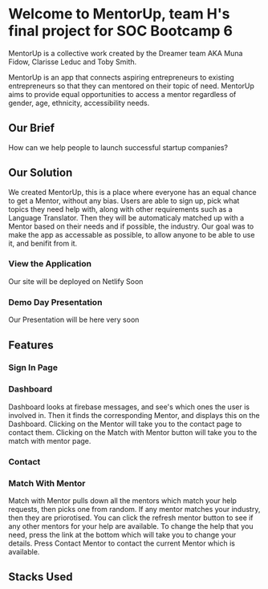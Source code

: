# Welcome to MentorUp, team H's final project for SOC Bootcamp 6 

MentorUp is a collective work created by the Dreamer team AKA Muna Fidow, Clarisse Leduc and Toby Smith.

MentorUp is an app that connects aspiring entrepreneurs to existing entrepreneurs so that they can mentored on their topic of need.
MentorUp aims to provide equal opportunities to access a mentor regardless of gender, age, ethnicity, accessibility needs.

## Our Brief

How can we help people to launch successful startup companies?

## Our Solution

We created MentorUp, this is a place where everyone has an equal chance to get a Mentor, without any bias. Users are able to sign up, pick what topics they need help with, along with other requirements such as a Language Translator. Then they will be automaticaly matched up with a Mentor based on their needs and if possible, the industry. Our goal was to make the app as accessable as possible, to allow anyone to be able to use it, and benifit from it.

### View the Application

Our site will be deployed on Netlify Soon

### Demo Day Presentation

Our Presentation will be here very soon

## Features

### Sign In Page

### Dashboard

Dashboard looks at firebase messages, and see's which ones the user is involved in. Then it finds the corresponding Mentor, and displays this on the Dashboard. Clicking on the Mentor will take you to the contact page to contact them. Clicking on the Match with Mentor button will take you to the match with mentor page.

### Contact

### Match With Mentor

Match with Mentor pulls down all the mentors which match your help requests, then picks one from random. If any mentor matches your industry, then they are priorotised. You can click the refresh mentor button to see if any other mentors for your help are available. To change the help that you need, press the link at the bottom which will take you to change your details. Press Contact Mentor to contact the current Mentor which is available.

## Stacks Used

